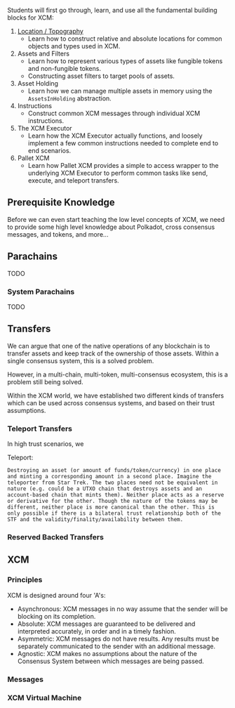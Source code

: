 Students will first go through, learn, and use all the fundamental building blocks for XCM:

1. [Location / Topography](location.md)
	- Learn how to construct relative and absolute locations for common objects and types used in XCM.
2. Assets and Filters
	- Learn how to represent various types of assets like fungible tokens and non-fungible tokens.
	- Constructing asset filters to target pools of assets.
3. Asset Holding
	- Learn how we can manage multiple assets in memory using the `AssetsInHolding` abstraction.
4. Instructions
	- Construct common XCM messages through individual XCM instructions.
5. The XCM Executor
	- Learn how the XCM Executor actually functions, and loosely implement a few common instructions needed to complete end to end scenarios.
6. Pallet XCM
	- Learn how Pallet XCM provides a simple to access wrapper to the underlying XCM Executor to perform common tasks like send, execute, and teleport transfers.


## Prerequisite Knowledge

Before we can even start teaching the low level concepts of XCM, we need to provide some high level knowledge about Polkadot, cross consensus messages, and tokens, and more...

## Parachains

TODO

### System Parachains

TODO

## Transfers

We can argue that one of the native operations of any blockchain is to transfer assets and keep track of the ownership of those assets. Within a single consensus system, this is a solved problem.

However, in a multi-chain, multi-token, multi-consensus ecosystem, this is a problem still being solved.

Within the XCM world, we have established two different kinds of transfers which can be used across consensus systems, and based on their trust assumptions.

### Teleport Transfers

In high trust scenarios, we

Teleport:

	Destroying an asset (or amount of funds/token/currency) in one place and minting a corresponding amount in a second place. Imagine the teleporter from Star Trek. The two places need not be equivalent in nature (e.g. could be a UTXO chain that destroys assets and an account-based chain that mints them). Neither place acts as a reserve or derivative for the other. Though the nature of the tokens may be different, neither place is more canonical than the other. This is only possible if there is a bilateral trust relationship both of the STF and the validity/finality/availability between them.

### Reserved Backed Transfers

## XCM

### Principles

XCM is designed around four 'A's:

- Asynchronous: XCM messages in no way assume that the sender will be blocking on its completion.
- Absolute: XCM messages are guaranteed to be delivered and interpreted accurately, in order and in a timely fashion.
- Asymmetric: XCM messages do not have results. Any results must be separately communicated to the sender with an additional message.
- Agnostic: XCM makes no assumptions about the nature of the Consensus System between which messages are being passed.

### Messages

### XCM Virtual Machine
